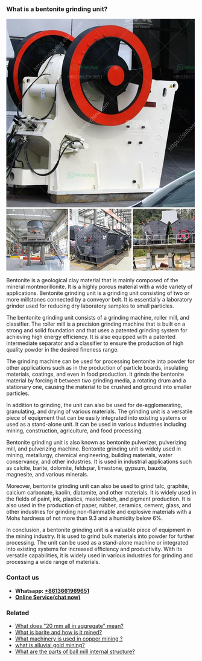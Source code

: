 <h3>What is a bentonite grinding unit?</h3><img src='1701742568.jpg' alt=''><p>Bentonite is a geological clay material that is mainly composed of the mineral montmorillonite. It is a highly porous material with a wide variety of applications. Bentonite grinding unit is a grinding unit consisting of two or more millstones connected by a conveyor belt. It is essentially a laboratory grinder used for reducing dry laboratory samples to small particles.</p><p>The bentonite grinding unit consists of a grinding machine, roller mill, and classifier. The roller mill is a precision grinding machine that is built on a strong and solid foundation and that uses a patented grinding system for achieving high energy efficiency. It is also equipped with a patented intermediate separator and a classifier to ensure the production of high quality powder in the desired fineness range.</p><p>The grinding machine can be used for processing bentonite into powder for other applications such as in the production of particle boards, insulating materials, coatings, and even in food production. It grinds the bentonite material by forcing it between two grinding media, a rotating drum and a stationary one, causing the material to be crushed and ground into smaller particles.</p><p>In addition to grinding, the unit can also be used for de-agglomerating, granulating, and drying of various materials. The grinding unit is a versatile piece of equipment that can be easily integrated into existing systems or used as a stand-alone unit. It can be used in various industries including mining, construction, agriculture, and food processing.</p><p>Bentonite grinding unit is also known as bentonite pulverizer, pulverizing mill, and pulverizing machine. Bentonite grinding unit is widely used in mining, metallurgy, chemical engineering, building materials, water conservancy, and other industries. It is used in industrial applications such as calcite, barite, dolomite, feldspar, limestone, gypsum, bauxite, magnesite, and various minerals.</p><p>Moreover, bentonite grinding unit can also be used to grind talc, graphite, calcium carbonate, kaolin, diatomite, and other materials. It is widely used in the fields of paint, ink, plastics, masterbatch, and pigment production. It is also used in the production of paper, rubber, ceramics, cement, glass, and other industries for grinding non-flammable and explosive materials with a Mohs hardness of not more than 9.3 and a humidity below 6%.</p><p>In conclusion, a bentonite grinding unit is a valuable piece of equipment in the mining industry. It is used to grind bulk materials into powder for further processing. The unit can be used as a stand-alone machine or integrated into existing systems for increased efficiency and productivity. With its versatile capabilities, it is widely used in various industries for grinding and processing a wide range of materials.</p><h3>Contact us</h3><ul><li><strong>Whatsapp:&nbsp;<a href="https://wa.me/8613661969651">+8613661969651</a></strong></li><li><a href="https://swt.shibang-china.com/?git&amp;zhl&amp;What is a bentonite grinding unit"><strong>Online Service(chat now)</strong></a></li></ul><h3>Related</h3><ul><li><a href='What does 20 mm all in aggregate mean.md'>What does "20 mm all in aggregate" mean?</a></li><li><a href='What is barite and how is it mined.md'>What is barite and how is it mined?</a></li><li><a href='What machinery is used in copper mining .md'>What machinery is used in copper mining ?</a></li><li><a href='what is alluvial gold mining.md'>what is alluvial gold mining?</a></li><li><a href='What are the parts of ball mill internal structure.md'>What are the parts of ball mill internal structure?</a></li></ul>